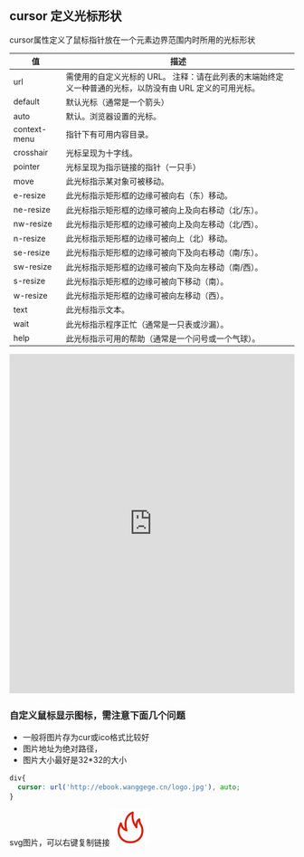 ## cursor 定义光标形状

cursor属性定义了鼠标指针放在一个元素边界范围内时所用的光标形状

|值| 	描述|
| ---- | ---- |
|url| 	需使用的自定义光标的 URL。 注释：请在此列表的末端始终定义一种普通的光标，以防没有由 URL 定义的可用光标。|
|default| 	默认光标（通常是一个箭头）|
|auto 	|默认。浏览器设置的光标。|
|context-menu| 指针下有可用内容目录。|
|crosshair| 	光标呈现为十字线。|
|pointer| 	光标呈现为指示链接的指针（一只手）|
|move |	此光标指示某对象可被移动。|
|e-resize| 	此光标指示矩形框的边缘可被向右（东）移动。|
|ne-resize |	此光标指示矩形框的边缘可被向上及向右移动（北/东）。|
|nw-resize 	|此光标指示矩形框的边缘可被向上及向左移动（北/西）。|
|n-resize 	|此光标指示矩形框的边缘可被向上（北）移动。|
|se-resize |	此光标指示矩形框的边缘可被向下及向右移动（南/东）。|
|sw-resize |	此光标指示矩形框的边缘可被向下及向左移动（南/西）。|
|s-resize 	|此光标指示矩形框的边缘可被向下移动（南）。|
|w-resize 	|此光标指示矩形框的边缘可被向左移动（西）。|
|text 	|此光标指示文本。|
|wait 	|此光标指示程序正忙（通常是一只表或沙漏）。|
|help 	|此光标指示可用的帮助（通常是一个问号或一个气球）。|

<iframe height="600" style="width: 100%;" scrolling="no" title="css 光标" src="https://codepen.io/347830076/embed/xxVLqgB?height=265&theme-id=dark&default-tab=html,result" frameborder="no" loading="lazy" allowtransparency="true" allowfullscreen="true">
  See the Pen <a href='https://codepen.io/347830076/pen/xxVLqgB'>css 光标</a> by cylyiou
  (<a href='https://codepen.io/347830076'>@347830076</a>) on <a href='https://codepen.io'>CodePen</a>.
</iframe>

### 自定义鼠标显示图标，需注意下面几个问题

- 一般将图片存为cur或ico格式比较好
- 图片地址为绝对路径，
- 图片大小最好是32*32的大小

```css
div{
  cursor: url('http://ebook.wanggege.cn/logo.jpg'), auto;
}
```

svg图片，可以右键复制链接 <img src="./img/hot.svg" class="zoom-custom-imgs" />